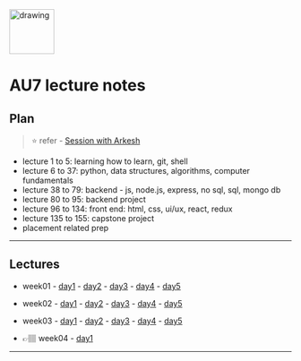<img src="https://raw.githubusercontent.com/rahul-choudhary-au7/au7-lecture-notes/master/week04/img/c102e5_148b6c2dcb4a452597a8039cee2ef95d_mv2.png" alt="drawing" width="80"/>

# AU7 lecture notes


## Plan
> ⭐️ refer - [Session with Arkesh](https://www.evernote.com/l/AboxkzVPUx0RfxO4tk4_go1VHgzmMv7uW78)

- lecture 1 to 5: learning how to learn, git, shell
- lecture 6 to 37: python, data structures, algorithms, computer fundamentals
- lecture 38 to 79: backend - js, node.js, express, no sql, sql, mongo db
- lecture 80 to 95: backend project
- lecture 96 to 134: front end: html, css, ui/ux, react, redux
- lecture 135 to 155: capstone project
- placement related prep

***

## Lectures

- week01 - [day1](https://www.evernote.com/l/Abo2iOQ1ArSvlkbB3oYs4iK2AE7J11538UU) - [day2](https://www.evernote.com/l/AboQFHrj3c5C3OC771S3kTmY1fxN4MStlI0) - [day3](https://www.evernote.com/l/Abp_67qfL9dOg6K--hJ40DMZeLhLhR8BTW0) - [day4](https://www.evernote.com/l/Abp-cXwfUiFgf1dmyHGPL8HOGah6OWGZZSA) - [day5](https://www.evernote.com/l/AbqDvkH1-Fj7L8G-ToU9S7LIX-fXLuJnqK8)

- week02 - [day1](https://www.evernote.com/l/AbqbqYY8gFBFWljgrKMNvy1FL7QzGDXWdZA) - [day2](https://www.evernote.com/l/AbpbQwU2uGFFoZxPIa9pgfYeJFIJUeexN0o) - [day3](https://drive.google.com/open?id=1gRtettH89y6mepohtzvfbIsjWdc8rX-p) - [day4](https://github.com/rahul-choudhary-au7/au7-lecture-notes/blob/master/week02/lecture%209.md) - [day5](https://github.com/rahul-choudhary-au7/au7-lecture-notes/blob/master/week02/lecture10.md)

- week03 - [day1](https://github.com/rahul-choudhary-au7/au7-lecture-notes/blob/master/week03/day1.md) - [day2](https://github.com/rahul-choudhary-au7/au7-lecture-notes/blob/master/week03/day2.md) - [day3](https://github.com/rahul-choudhary-au7/au7-lecture-notes/blob/master/week03/day3.ipynb) - [day4](https://github.com/rahul-choudhary-au7/au7-lecture-notes/blob/master/week03/day4.ipynb) - [day5](https://github.com/rahul-choudhary-au7/au7-lecture-notes/blob/master/week03/day4.ipynb)

- 👉🏽 week04 - [day1](https://github.com/rahul-choudhary-au7/au7-lecture-notes/blob/master/week04/day01.ipynb)

***
